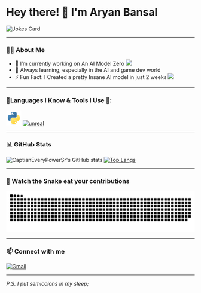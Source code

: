 <h1 align="left">Hey there! 👋 I'm Aryan Bansal</h1>

<p align="left">
  <img src="https://readme-jokes.vercel.app/api" alt="Jokes Card" />
</p>

---

### 👨‍💻 About Me

- 🔭 I’m currently working on An AI Model Zero <img src="https://github.com/user-attachments/assets/2a8d8133-5ac5-4b43-aca8-6a1ecbd55a36" height="50" />
- 🌱 Always learning, especially in the AI and game dev world  
- ⚡ Fun Fact: I Created a pretty Insane AI model in just 2 weeks <img src="https://github.com/user-attachments/assets/43fab382-7294-4bce-b22d-0efa1ce5166c" height="50"/>
---

<h3 align="left">🧠Languages I Know & Tools I Use 🔨:</h3>
<p align="left"> <a href="https://www.cprogramming.com/" target="_blank" rel="noreferrer"> </a> <img src="https://raw.githubusercontent.com/devicons/devicon/master/icons/python/python-original.svg" alt="python" width="40" height="40"/> </a> <a href="https://unrealengine.com/" target="_blank" rel="noreferrer"> <img src="https://raw.githubusercontent.com/kenangundogan/fontisto/036b7eca71aab1bef8e6a0518f7329f13ed62f6b/icons/svg/brand/unreal-engine.svg" alt="unreal" width="40" height="40"/> </a> </p>

---

### 📊 GitHub Stats
![CaptianEveryPowerSr's GitHub stats](https://github-readme-stats.vercel.app/api?username=CaptianEveryPowerSr&show_icons=true&theme=dark)
[![Top Langs](https://github-readme-stats.vercel.app/api/top-langs/?username=captianeverypowersr&layout=compact)](https://github.com/anuraghazra/github-readme-stats)

---

### 🐍 Watch the Snake eat your contributions

![snake gif](https://github.com/Platane/snk/raw/output/github-contribution-grid-snake-dark.svg)



---

### 📫 Connect with me

[![Gmail](https://img.shields.io/badge/-Email-red?style=for-the-badge&logo=gmail&logoColor=white)](https://mail.google.com/mail/u/0/#inbox?compose=CllgCJTLGSjHJqVJlsmxGLDHqQCGSwSbfchRlpqZcQpjppWzkbGBMbdfFqLgZWpVfZJvKKcMqKg)

---

*P.S. I put semicolons in my sleep;*
